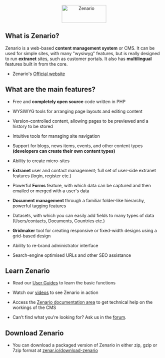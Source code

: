 <p align="center"><img
  alt="Zenario" width="142" height="57"
  src="http://zenar.io/zenario_custom/misc/logo_on_github/zenario%20logo@2x.png"
/></p>

What is Zenario?
-------------------

Zenario is a web-based **content management system** or CMS. It can be used for simple
sites, with many "wysiwyg" features, but is really designed to run **extranet** sites,
such as customer portals. It also has **multilingual** features built in from the core.

* Zenario's [Official website](http://zenar.io)

What are the main features?
------------------------------

* Free and **completely open source** code written in PHP

* WYSIWYG tools for arranging page layouts and editing content
 
* Version-controlled content, allowing pages to be previewed and a history to be stored
 
* Intuitive tools for managing site navigation
 
* Support for blogs, news items, events, and other content types **(developers can
  create their own content types)**
 
* Ability to create micro-sites
 
* **Extranet** user and contact management; full set of user-side extranet features
  (login, register etc.)
 
* Powerful **Forms** feature, with which data can be captured and then emailed or
  merged with a user's data
 
* **Document management** through a familiar folder-like hierarchy, powerful tagging features
 
* Datasets, with which you can easily add fields to many types of data (Users/contacts,
Documents, Countries etc.)
 
* **Gridmaker** tool for creating responsive or fixed-width designs using a grid-based design
 
* Ability to re-brand administrator interface
 
* Search-engine optimised URLs and other SEO assistance



Learn Zenario
--------------------------------------

* Read our [User Guides](http://zenar.io/user-guides) to learn the basic functions

* Watch our [videos](https://www.youtube.com/channel/UCjzvrpRHM_sUBpZn08BiXmg/videos)
  to see Zenario in action

* Access the [Zenario documentation area](http://zenar.io/documentation-area) to get
  technical help on the workings of the CMS 

* Can't find what you're looking for? Ask us in the [forum](http://zenar.io/forums).

Download Zenario
---------------------
* You can download a packaged version of Zenario in either zip, gzip or 7zip format at
  [zenar.io/download-zenario](http://zenar.io/download-zenario)



